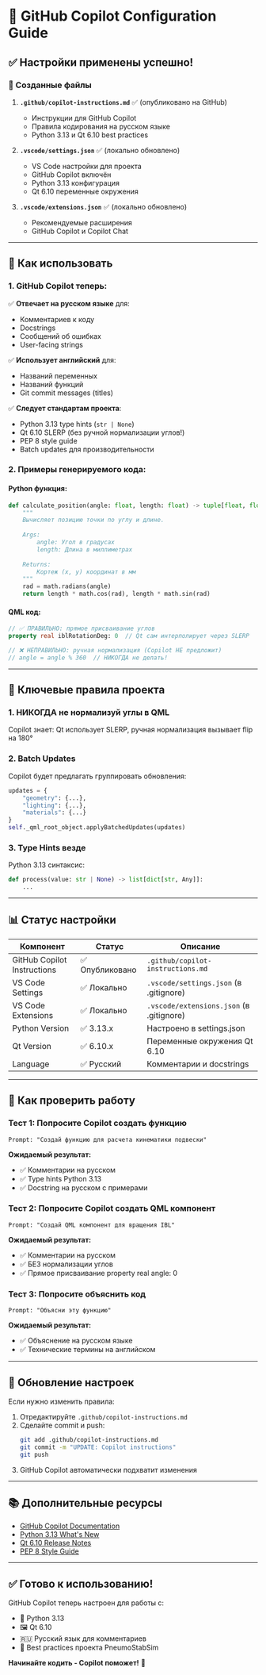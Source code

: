 # 🤖 GitHub Copilot Configuration Guide

## ✅ Настройки применены успешно!

### 📁 Созданные файлы

1. **`.github/copilot-instructions.md`** ✅ (опубликовано на GitHub)
   - Инструкции для GitHub Copilot
   - Правила кодирования на русском языке
   - Python 3.13 и Qt 6.10 best practices

2. **`.vscode/settings.json`** ✅ (локально обновлено)
   - VS Code настройки для проекта
   - GitHub Copilot включён
   - Python 3.13 конфигурация
   - Qt 6.10 переменные окружения

3. **`.vscode/extensions.json`** ✅ (локально обновлено)
   - Рекомендуемые расширения
   - GitHub Copilot и Copilot Chat

---

## 🚀 Как использовать

### 1. GitHub Copilot теперь:

✅ **Отвечает на русском языке** для:
- Комментариев к коду
- Docstrings
- Сообщений об ошибках
- User-facing strings

✅ **Использует английский** для:
- Названий переменных
- Названий функций
- Git commit messages (titles)

✅ **Следует стандартам проекта**:
- Python 3.13 type hints (`str | None`)
- Qt 6.10 SLERP (без ручной нормализации углов!)
- PEP 8 style guide
- Batch updates для производительности

### 2. Примеры генерируемого кода:

#### Python функция:
```python
def calculate_position(angle: float, length: float) -> tuple[float, float]:
    """
    Вычисляет позицию точки по углу и длине.
    
    Args:
        angle: Угол в градусах
        length: Длина в миллиметрах
        
    Returns:
        Кортеж (x, y) координат в мм
    """
    rad = math.radians(angle)
    return length * math.cos(rad), length * math.sin(rad)
```

#### QML код:
```qml
// ✅ ПРАВИЛЬНО: прямое присваивание углов
property real iblRotationDeg: 0  // Qt сам интерполирует через SLERP

// ❌ НЕПРАВИЛЬНО: ручная нормализация (Copilot НЕ предложит)
// angle = angle % 360  // НИКОГДА не делать!
```

---

## 🔧 Ключевые правила проекта

### 1. **НИКОГДА не нормализуй углы в QML**
Copilot знает: Qt использует SLERP, ручная нормализация вызывает flip на 180°

### 2. **Batch Updates**
Copilot будет предлагать группировать обновления:
```python
updates = {
    "geometry": {...},
    "lighting": {...},
    "materials": {...}
}
self._qml_root_object.applyBatchedUpdates(updates)
```

### 3. **Type Hints везде**
Python 3.13 синтаксис:
```python
def process(value: str | None) -> list[dict[str, Any]]:
    ...
```

---

## 📊 Статус настройки

| Компонент | Статус | Описание |
|-----------|--------|----------|
| GitHub Copilot Instructions | ✅ Опубликовано | `.github/copilot-instructions.md` |
| VS Code Settings | ✅ Локально | `.vscode/settings.json` (в .gitignore) |
| VS Code Extensions | ✅ Локально | `.vscode/extensions.json` (в .gitignore) |
| Python Version | ✅ 3.13.x | Настроено в settings.json |
| Qt Version | ✅ 6.10.x | Переменные окружения Qt 6.10 |
| Language | ✅ Русский | Комментарии и docstrings |

---

## 🎯 Как проверить работу

### Тест 1: Попросите Copilot создать функцию
```
Prompt: "Создай функцию для расчета кинематики подвески"
```

**Ожидаемый результат:**
- ✅ Комментарии на русском
- ✅ Type hints Python 3.13
- ✅ Docstring на русском с примерами

### Тест 2: Попросите Copilot создать QML компонент
```
Prompt: "Создай QML компонент для вращения IBL"
```

**Ожидаемый результат:**
- ✅ Комментарии на русском
- ✅ БЕЗ нормализации углов
- ✅ Прямое присваивание property real angle: 0

### Тест 3: Попросите объяснить код
```
Prompt: "Объясни эту функцию"
```

**Ожидаемый результат:**
- ✅ Объяснение на русском языке
- ✅ Технические термины на английском

---

## 🔄 Обновление настроек

Если нужно изменить правила:

1. Отредактируйте `.github/copilot-instructions.md`
2. Сделайте commit и push:
   ```bash
   git add .github/copilot-instructions.md
   git commit -m "UPDATE: Copilot instructions"
   git push
   ```
3. GitHub Copilot автоматически подхватит изменения

---

## 📚 Дополнительные ресурсы

- [GitHub Copilot Documentation](https://docs.github.com/en/copilot)
- [Python 3.13 What's New](https://docs.python.org/3.13/whatsnew/3.13.html)
- [Qt 6.10 Release Notes](https://www.qt.io/blog/qt-6.10-released)
- [PEP 8 Style Guide](https://peps.python.org/pep-0008/)

---

## ✅ Готово к использованию!

GitHub Copilot теперь настроен для работы с:
- 🐍 Python 3.13
- 🖼️ Qt 6.10
- 🇷🇺 Русский язык для комментариев
- 🚀 Best practices проекта PneumoStabSim

**Начинайте кодить - Copilot поможет!** 🎉

